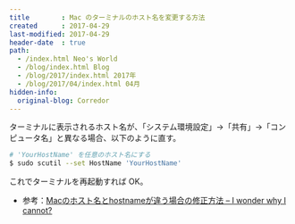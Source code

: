 ```yaml
---
title        : Mac のターミナルのホスト名を変更する方法
created      : 2017-04-29
last-modified: 2017-04-29
header-date  : true
path:
  - /index.html Neo's World
  - /blog/index.html Blog
  - /blog/2017/index.html 2017年
  - /blog/2017/04/index.html 04月
hidden-info:
  original-blog: Corredor
---
```


ターミナルに表示されるホスト名が、「システム環境設定」→「共有」→「コンピュータ名」と異なる場合、以下のように直す。

```bash
# 'YourHostName' を任意のホスト名にする
$ sudo scutil --set HostName 'YourHostName'
```

これでターミナルを再起動すれば OK。

- 参考：[Macのホスト名とhostnameが違う場合の修正方法 – I wonder why I cannot?](http://wondering.club/mac%E3%81%AE%E3%83%9B%E3%82%B9%E3%83%88%E5%90%8D%E3%81%A8hostname%E3%81%8C%E9%81%95%E3%81%86%E5%A0%B4%E5%90%88%E3%81%AE%E4%BF%AE%E6%AD%A3%E6%96%B9%E6%B3%95/)
